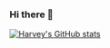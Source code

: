 ### Hi there 👋
[![Harvey's GitHub stats](https://github-readme-stats.vercel.app/api?username=harveysanders)](https://github.com/anuraghazra/github-readme-stats)
<!--
![Top Langs](https://github-readme-stats.vercel.app/api/top-langs/?username=harveysanders&hide=scss,javascript,css,html,objective-c,java)
-->
<!--
**harveysanders/harveysanders** is a ✨ _special_ ✨ repository because its `README.md` (this file) appears on your GitHub profile.

Here are some ideas to get you started:

- 🔭 I’m currently working on ...
- 🌱 I’m currently learning ...
- 👯 I’m looking to collaborate on ...
- 🤔 I’m looking for help with ...
- 💬 Ask me about ...
- 📫 How to reach me: ...
- 😄 Pronouns: ...
- ⚡ Fun fact: ...


![Metrics](https://metrics.lecoq.io/harveysanders?template=classic&isocalendar=1&habits=1&lines=1&isocalendar.duration=half-year&habits.from=200&habits.days=14&habits.facts=true&habits.charts=false&habits.charts.type=classic&habits.trim=false&config.timezone=America%2FNew_York)

-->
